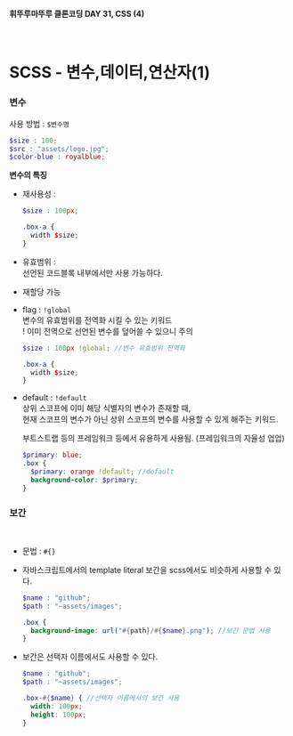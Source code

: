 #### 휘뚜루마뚜루 클론코딩 DAY 31, CSS (4)

<br>

# SCSS - 변수,데이터,연산자(1)

### **변수**

사용 방법 : `$변수명`

```SCSS
$size : 100;
$src : "assets/logo.jpg";
$color-blue : royalblue;
```

**변수의 특징**

- 재사용성 :

  ```SCSS
  $size : 100px;

  .box-a {
    width $size;
  }
  ```

- 유효범위 :<br>
  선언된 코드블록 내부에서만 사용 가능하다.

- 재할당 가능

- flag : `!global`<br>
  변수의 유효범위를 전역화 시킬 수 있는 키워드<br>
  ! 이미 전역으로 선언된 변수를 덮어쓸 수 있으니 주의

  ```SCSS
  $size : 100px !global; //변수 유효범위 전역화

  .box-a {
    width $size;
  }
  ```

- default : `!default`<br>
  상위 스코프에 이미 해당 식별자의 변수가 존재할 때,<br>
  현재 스코프의 변수가 아닌 상위 스코프의 변수를 사용할 수 있게 해주는 키워드.<br>

  부트스트랩 등의 프레임워크 등에서 유용하게 사용됨.
  (프레임워크의 자율성 업업)

  ```SCSS
  $primary: blue;
  .box {
    $primary: orange !default; //default
    background-color: $primary;
  }
  ```

### **보간**

<br>

- 문법 : `#{}`

- 자바스크립트에서의 template literal 보간을
  scss에서도 비슷하게 사용할 수 있다.

  ```SCSS
  $name : "github";
  $path : "~assets/images";

  .box {
    background-image: url("#{path}/#{$name}.png"); //보간 문법 사용
  }
  ```

- 보간은 선택자 이름에서도 사용할 수 있다.

  ```SCSS
  $name : "github";
  $path : "~assets/images";

  .box-#{$name} { //선택자 이름에서의 보간 사용
    width: 100px;
    height: 100px;
  }

  ```
